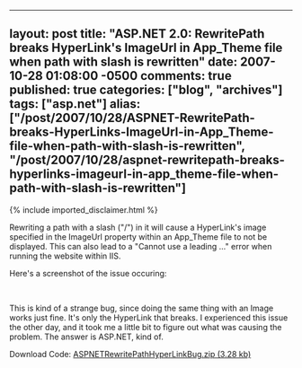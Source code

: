   ---
  layout: post
  title: "ASP.NET 2.0: RewritePath breaks HyperLink's ImageUrl in App_Theme file when path with slash is rewritten"
  date: 2007-10-28 01:08:00 -0500
  comments: true
  published: true
  categories: ["blog", "archives"]
  tags: ["asp.net"]
  alias: ["/post/2007/10/28/ASPNET-RewritePath-breaks-HyperLinks-ImageUrl-in-App_Theme-file-when-path-with-slash-is-rewritten", "/post/2007/10/28/aspnet-rewritepath-breaks-hyperlinks-imageurl-in-app_theme-file-when-path-with-slash-is-rewritten"]
  ---
<!-- more -->
{% include imported_disclaimer.html %}
<p>Rewriting&nbsp;a path with a slash ("/") in it will cause a HyperLink's image specified in the ImageUrl property within an App_Theme file to not be displayed. This can also lead to a "Cannot use a leading ..." error when running the website within IIS.</p>
<p>Here's a screenshot of the issue occuring:</p>
<p><img src="/image.axd?picture=ASPNETRewritePathHyperLinkBug.png" alt="" />&nbsp;</p>
<p>This is kind of a strange bug, since doing the same thing with an Image works just fine. It's only the HyperLink that breaks. I experienced this issue the other day, and it took me a little bit to figure out what was causing the problem. The answer is ASP.NET, kind of.</p>
<p>Download Code: <a rel="enclosure" href="/file.axd?file=ASPNETRewritePathHyperLinkBug.zip">ASPNETRewritePathHyperLinkBug.zip (3.28 kb)</a></p>
